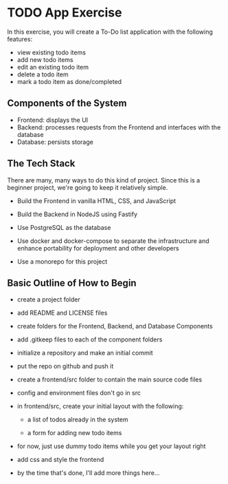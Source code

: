 # TODO App Exercise

In this exercise, you will create a To-Do list application with the following features:

- view existing todo items
- add new todo items
- edit an existing todo item
- delete a todo item
- mark a todo item as done/completed

## Components of the System

- Frontend: displays the UI
- Backend: processes requests from the Frontend and interfaces with the database
- Database: persists storage

## The Tech Stack

There are many, many ways to do this kind of project. Since this is a beginner project,
we're going to keep it relatively simple.


- Build the Frontend in vanilla HTML, CSS, and JavaScript

- Build the Backend in NodeJS using Fastify

- Use PostgreSQL as the database

- Use docker and docker-compose to separate the infrastructure and enhance
  portability for deployment and other developers

- Use a monorepo for this project

## Basic Outline of How to Begin

- create a project folder

- add README and LICENSE files

- create folders for the Frontend, Backend, and Database Components

- add .gitkeep files to each of the component folders

- initialize a repository and make an initial commit

- put the repo on github and push it

- create a frontend/src folder to contain the main source code files

- config and environment files don't go in src

- in frontend/src, create your initial layout with the following:

  - a list of todos already in the system
  
  - a form for adding new todo items

* for now, just use dummy todo items while you get your layout right

- add css and style the frontend

- by the time that's done, I'll add more things here...


